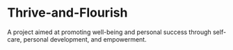 # Thrive-and-Flourish
A project aimed at promoting well-being and personal success through self-care, personal development, and empowerment.
